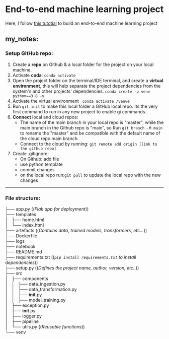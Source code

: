 # End-to-end machine learning project

Here, I follow [this tutotial](https://www.youtube.com/watch?v=Rv6UFGNmNZg) to build an end-to-end machine learning project

## my_notes:
### Setup GitHub repo:
1. Create a **repo** on Github & a local folder for the project on your local machine.
2. Activate **coda**: ```conda activate```
3. Open the project folder on the terminal/IDE terminal, and create a **virtual environment**, this will help separate the project dependencies from the system's and other projects' dependencies. ```conda create -p venv python==3.8 -y```
4. Activate the virtual environment ``` conda activate /venve```
5. Run ```git init``` to make this local folder a GitHub local repo. Its the very first command to run in any new project to enable gi commands.
6. **Connect** local and cloud repos:
   - The name of the main branch in your local repo is "master", while the main branch in the Github repo is "main", so Run ```git branch -M main``` to rename the "master" and be compatible with the default name of the cloud repo main branch.
   - Connect to the cloud by running: ```git remote add origin [link to the github repo]```
7. Create .gitignore:
   - On Github: add file
   - use python template
   - commit changes
   - on the local repo run:```git pull``` to update the local repo with the new changes
-----------------------------------------------------------------------------------
### File structure:
├── app.py   ((*Flak app for deployment*))<br />
├── templates<br />
│   ├── home.html<br />
│   └── index.html<br />
├── artefacts  ((*Contains data, trained models, transformers, etc...*))<br />
├── Dockerfile<br />
├── logs <br />
├── notebook<br />
├── README.md<br />
├── requirements.txt ((*```pip install requirements.txt``` to install dependencies*))<br />
├── setup.py ((*Defines the project name, author, version, etc..*))<br />
├── src<br />
│   ├── components<br />
│   │   ├── data_ingestion.py<br />
│   │   ├── data_transformation.py<br />
│   │   ├── __init__.py<br />
│   │   ├── model_training.py<br />
│   ├── exception.py<br />
│   ├── __init__.py<br />
│   ├── logger.py<br />
│   ├── pipeline<br />
│   └── utils.py ((*Reusable functions*))<br />
└── venv<br />

